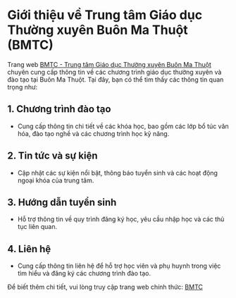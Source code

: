 # Giới thiệu về Trung tâm Giáo dục Thường xuyên Buôn Ma Thuột (BMTC)

Trang web [BMTC - Trung tâm Giáo dục Thường xuyên Buôn Ma Thuột](https://bmtc.edu.vn/3314-2/) chuyên cung cấp thông tin về các chương trình giáo dục thường xuyên và đào tạo tại Buôn Ma Thuột. Tại đây, bạn có thể tìm thấy các thông tin quan trọng như:

## **1. Chương trình đào tạo**
- Cung cấp thông tin chi tiết về các khóa học, bao gồm các lớp bổ túc văn hóa, đào tạo nghề và các chương trình học kỹ năng.

## **2. Tin tức và sự kiện**
- Cập nhật các sự kiện nổi bật, thông báo tuyển sinh và các hoạt động ngoại khóa của trung tâm.

## **3. Hướng dẫn tuyển sinh**
- Hỗ trợ thông tin về quy trình đăng ký học, yêu cầu nhập học và các thủ tục liên quan.

## **4. Liên hệ**
- Cung cấp thông tin liên hệ để hỗ trợ học viên và phụ huynh trong việc tìm hiểu và đăng ký các chương trình đào tạo.

Để biết thêm chi tiết, vui lòng truy cập trang web chính thức: [BMTC](https://bmtc.edu.vn/3314-2/)
